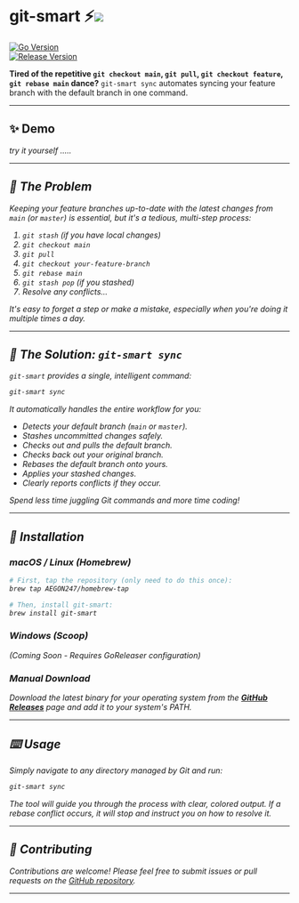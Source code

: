 # git-smart ⚡️![](https://img.shields.io/badge/GitHub-black?style=flat-square&logo=github&logoColor=white)

[![Go Version](https://img.shields.io/badge/go-1.25-blue?style=flat-square&logo=go&logoColor=white)](https://go.dev/doc/go1.25) [<br>![Release Version](https://img.shields.io/github/v/release/AEGON247/git-smart?style=flat-square&logo=github)](https://github.com/AEGON247/git-smart/releases)

**Tired of the repetitive `git checkout main`, `git pull`, `git checkout feature`, `git rebase main` dance?** `git-smart sync` automates syncing your feature branch with the default branch in one command.

---

## ✨ Demo

<i>try it yourself .....

---

## 🤔 The Problem

Keeping your feature branches up-to-date with the latest changes from `main` (or `master`) is essential, but it's a tedious, multi-step process:

1.  `git stash` (if you have local changes)
2.  `git checkout main`
3.  `git pull`
4.  `git checkout your-feature-branch`
5.  `git rebase main`
6.  `git stash pop` (if you stashed)
7.  Resolve any conflicts...

It's easy to forget a step or make a mistake, especially when you're doing it multiple times a day.

---

## 🎉 The Solution: `git-smart sync`

`git-smart` provides a single, intelligent command:

```bash
git-smart sync
````

It automatically handles the entire workflow for you:

  * Detects your default branch (`main` or `master`).
  * Stashes uncommitted changes safely.
  * Checks out and pulls the default branch.
  * Checks back out your original branch.
  * Rebases the default branch onto yours.
  * Applies your stashed changes.
  * Clearly reports conflicts if they occur.

Spend less time juggling Git commands and more time coding\!

-----

## 🚀 Installation

### macOS / Linux (Homebrew)

```bash
# First, tap the repository (only need to do this once):
brew tap AEGON247/homebrew-tap

# Then, install git-smart:
brew install git-smart
```

### Windows (Scoop)

*(Coming Soon - Requires GoReleaser configuration)*

### Manual Download

Download the latest binary for your operating system from the [**GitHub Releases**](https://github.com/AEGON247/git-smart/releases) page and add it to your system's PATH.

-----

## ⌨️ Usage

Simply navigate to any directory managed by Git and run:

```bash
git-smart sync
```

The tool will guide you through the process with clear, colored output. If a rebase conflict occurs, it will stop and instruct you on how to resolve it.

-----

## 🤝 Contributing

Contributions are welcome\! Please feel free to submit issues or pull requests on the [GitHub repository](https://github.com/AEGON247/git-smart).

-----